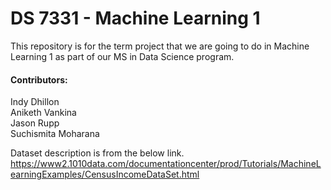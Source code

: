 # DS 7331 - Machine Learning 1

This repository is for the term project that we are going to do in Machine Learning 1 as part of our MS in Data Science program.

#### Contributors:   

Indy Dhillon   
Aniketh Vankina   
Jason Rupp   
Suchismita Moharana

Dataset description is from the below link.
https://www2.1010data.com/documentationcenter/prod/Tutorials/MachineLearningExamples/CensusIncomeDataSet.html

